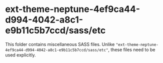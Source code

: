 # ext-theme-neptune-4ef9ca44-d994-4042-a8c1-e9b11c5b7ccd/sass/etc

This folder contains miscellaneous SASS files. Unlike `"ext-theme-neptune-4ef9ca44-d994-4042-a8c1-e9b11c5b7ccd/sass/etc"`, these files
need to be used explicitly.
